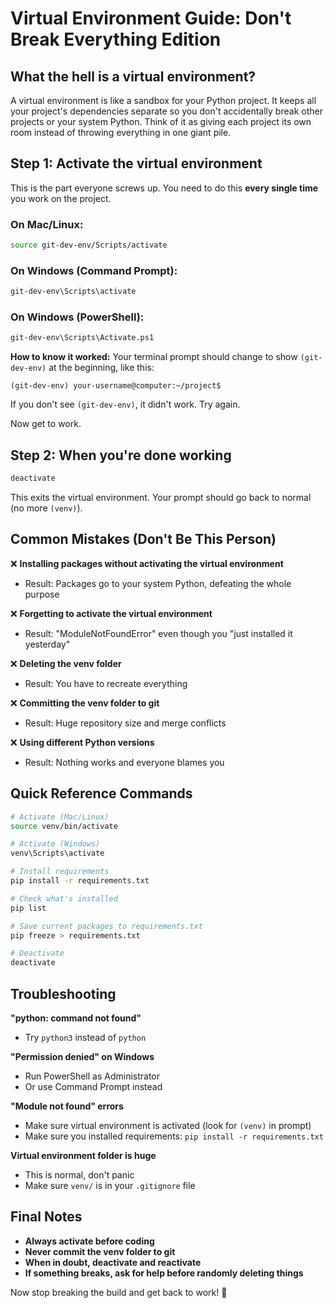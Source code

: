# Virtual Environment Guide: Don't Break Everything Edition

## What the hell is a virtual environment?

A virtual environment is like a sandbox for your Python project. It keeps all your project's dependencies separate so you don't accidentally break other projects or your system Python. Think of it as giving each project its own room instead of throwing everything in one giant pile.

## Step 1: Activate the virtual environment

This is the part everyone screws up. You need to do this **every single time** you work on the project.

### On Mac/Linux:
```bash
source git-dev-env/Scripts/activate
```

### On Windows (Command Prompt):
```bash
git-dev-env\Scripts\activate
```

### On Windows (PowerShell):
```bash
git-dev-env\Scripts\Activate.ps1
```

**How to know it worked:** Your terminal prompt should change to show `(git-dev-env)` at the beginning, like this:
```
(git-dev-env) your-username@computer:~/project$
```

If you don't see `(git-dev-env)`, it didn't work. Try again.

Now get to work.


## Step 2: When you're done working

```bash
deactivate
```

This exits the virtual environment. Your prompt should go back to normal (no more `(venv)`).

## Common Mistakes (Don't Be This Person)

❌ **Installing packages without activating the virtual environment**
- Result: Packages go to your system Python, defeating the whole purpose

❌ **Forgetting to activate the virtual environment**  
- Result: "ModuleNotFoundError" even though you "just installed it yesterday"

❌ **Deleting the venv folder**
- Result: You have to recreate everything

❌ **Committing the venv folder to git**
- Result: Huge repository size and merge conflicts

❌ **Using different Python versions**
- Result: Nothing works and everyone blames you

## Quick Reference Commands

```bash
# Activate (Mac/Linux)
source venv/bin/activate

# Activate (Windows)
venv\Scripts\activate

# Install requirements
pip install -r requirements.txt

# Check what's installed
pip list

# Save current packages to requirements.txt
pip freeze > requirements.txt

# Deactivate
deactivate
```

## Troubleshooting

**"python: command not found"**
- Try `python3` instead of `python`

**"Permission denied" on Windows**
- Run PowerShell as Administrator
- Or use Command Prompt instead

**"Module not found" errors**
- Make sure virtual environment is activated (look for `(venv)` in prompt)
- Make sure you installed requirements: `pip install -r requirements.txt`

**Virtual environment folder is huge**
- This is normal, don't panic
- Make sure `venv/` is in your `.gitignore` file

## Final Notes

- **Always activate before coding**
- **Never commit the venv folder to git**  
- **When in doubt, deactivate and reactivate**
- **If something breaks, ask for help before randomly deleting things**

Now stop breaking the build and get back to work! 🚀